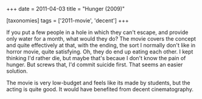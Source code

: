 +++
date = 2011-04-03
title = "Hunger (2009)"

[taxonomies]
tags = ['2011-movie', 'decent']
+++

If you put a few people in a hole in which they can\'t escape, and
provide only water for a month, what would they do? The movie covers the
concept and quite effectively at that, with the ending, the sort I
normally don\'t like in horror movie, quite satisfying. Oh, they do end
up eating each other. I kept thinking I\'d rather die, but maybe that\'s
becaue I don\'t know the pain of hunger. But screws that, I\'d commit
suicide first. That seems an easier solution.

The movie is very low-budget and feels like its made by students, but
the acting is quite good. It would have benefited from decent
cinematography.
